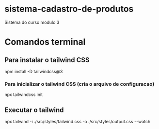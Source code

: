 # sistema-cadastro-de-produtos
 Sistema do curso modulo 3

 # Comandos terminal

 ## Para instalar o tailwind CSS
 npm install -D tailwindcss@3

 ### Para inicializar o tailwind CSS (cria o arquivo de configuracao)
 npx tailwindcss init

 ## Executar o tailwind
 npx tailwind -i ./src/styles/tailwind.css -o ./src/styles/output.css --watch
